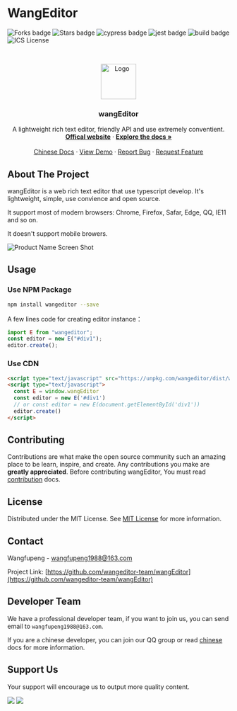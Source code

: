 # WangEditor

<!-- Badge -->
![Forks badge](https://img.shields.io/badge/Forks-2.4k-green)
![Stars badge](https://img.shields.io/badge/stars-10.8K-brightgreen)
![cypress badge](https://img.shields.io/badge/E2E-Cypress-brightgreen)
![jest badge](https://img.shields.io/badge/unit%20test-jest-yellowgreen)
![build badge](https://github.com/wangeditor-team/wangEditor/workflows/build/badge.svg)
![ICS License](https://img.shields.io/badge/License-ISC-blue)

<!-- PROJECT LOGO -->
<br />
<p align="center">
  <a href="http://www.wangeditor.com/">
    <img src="http://www.wangeditor.com/imgs/logo.jpeg" alt="Logo" width="80" height="80">
  </a>

  <h3 align="center">wangEditor</h3>

  <p align="center">
    A lightweight rich text editor, friendly API and use extremely conventient.
    <br />
    <a href="http://www.wangeditor.com"><strong>Offical website</strong></a>
    ·
    <a href="https://doc.wangeditor.com/"><strong>Explore the docs »</strong></a>
    <br />
    <br />
    <a href="https://doc.wangeditor.com/">Chinese Docs</a>
    ·
    <a href="https://codepen.io/collection/DNmPQV">View Demo</a>
    ·
    <a href="https://github.com/wangeditor-team/wangEditor/issues/new?template=bug.md">Report Bug</a>
    ·
    <a href="https://github.com/wangeditor-team/wangEditor/issues/new?template=feature.md">Request Feature</a>
  </p>
</p>

<!-- ABOUT THE PROJECT -->
## About The Project

wangEditor is a web rich text editor that use typescript develop. It's lightweight, simple, use convience and open source.

It support most of modern browsers: Chrome, Firefox, Safar, Edge, QQ, IE11 and so on.

It doesn't support mobile browers.

![Product Name Screen Shot](https://raw.githubusercontent.com/wangeditor-team/wangEditor/docs-en-lang/docs/imgs/demo.jpg)

## Usage

### Use NPM Package
```sh
npm install wangeditor --save
``` 
A few lines code for creating editor instance：

```js
import E from "wangeditor";
const editor = new E("#div1");
editor.create();
```

### Use CDN
```html
<script type="text/javascript" src="https://unpkg.com/wangeditor/dist/wangEditor.min.js"></script>
<script type="text/javascript">
  const E = window.wangEditor
  const editor = new E('#div1')
  // or const editor = new E(document.getElementById('div1'))
  editor.create()
</script>
```

<!-- CONTRIBUTING -->
## Contributing

Contributions are what make the open source community such an amazing place to be learn, inspire, and create. Any contributions you make are **greatly appreciated**. Before contributing wangEditor, You must read [contribution](./docs/contribution.md) docs.

<!-- LICENSE -->
## License

Distributed under the MIT License. See [MIT License](https://en.wikipedia.org/wiki/MIT_license) for more information.

<!-- CONTACT -->
## Contact

Wangfupeng - wangfupeng1988@163.com

Project Link: [https://github.com/wangeditor-team/wangEditor](https://github.com/wangeditor-team/wangEditor)

## Developer Team
We have a professional developer team, if you want to join us, you can send email to `wangfupeng1988@163.com`.

If you are a chinese developer, you can join our QQ group or read [chinese](./README-zh-cn.md) docs for more information.

## Support Us

Your support will encourage us to output more quality content.

![](https://raw.githubusercontent.com/wangeditor-team/wangEditor/docs-en-lang/docs/imgs/ali-pay.jpeg)
![](https://raw.githubusercontent.com/wangeditor-team/wangEditor/docs-en-lang/docs/imgs/wechat-pay.jpeg)

